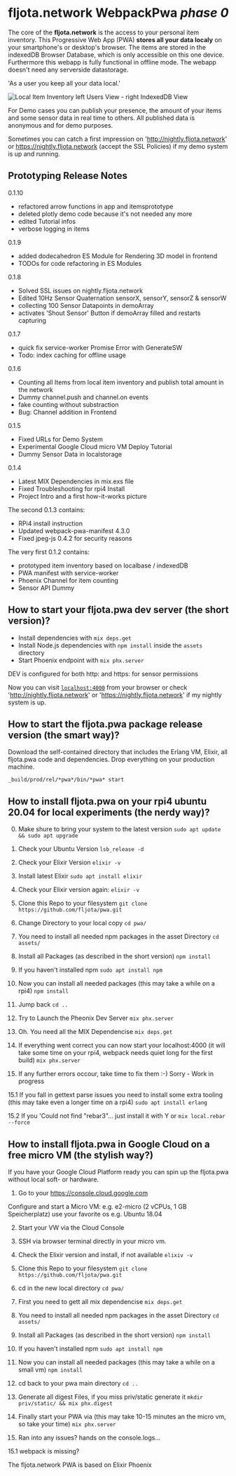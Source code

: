 # fljota.network WebpackPwa _phase 0_ 

The core of the **fljota.network** is the access to your personal item inventory. This Progressive Web App (PWA) **stores all your data localy** on your smartphone's or desktop's browser. The items are stored in the indexedDB Browser Database, which is only accessible on this one device. Furthermore this webapp is fully functional in offline mode. The webapp doesn't need any serverside datastorage. 

'As a user you keep all your data local.'

![Local Item Inventory left Users View - right IndexedDB View](how-it-works/01_indexeddb.png)

For Demo cases you can publish your presence, the amount of your items and some sensor data in real time to others. All published data is anonymous and for demo purposes.

Sometimes you can catch a first impression on 'http://nightly.fljota.network' or https://nightly.fljota.network (accept the SSL Policies) if my demo system is up and running.


## Prototyping Release Notes

0.1.10
- refactored arrow functions in app and itemsprototype
- deleted plotly demo code because it's not needed any more
- edited Tutorial infos
- verbose logging in items

0.1.9
- added dodecahedron ES Module for Rendering 3D model in frontend
- TODOs for code refactoring in ES Modules

0.1.8
- Solved SSL issues on nightly.fljota.network
- Edited 10Hz Sensor Quaternation sensorX, sensorY, sensorZ & sensorW
- collecting 100 Sensor Datapoints in demoArray
- activates 'Shout Sensor' Button if demoArray filled and restarts capturing

0.1.7
- quick fix service-worker Promise Error with GenerateSW
- Todo: index caching for offline usage

0.1.6
- Counting all Items from local item inventory and publish total amount in the network
- Dummy channel.push and channel.on events
- fake counting without substraction
- Bug: Channel addition in Frontend

0.1.5
- Fixed URLs for Demo System
- Experimental Google Cloud micro VM Deploy Tutorial
- Dummy Sensor Data in localstorage

0.1.4
- Latest MIX Dependencies in mix.exs file
- Fixed Troubleshooting for rpi4 Install
- Project Intro and a first how-it-works picture

The second 0.1.3 contains:

- RPi4 install instruction
- Updated webpack-pwa-manifest 4.3.0
- Fixed jpeg-js 0.4.2 for security reasons

The very first 0.1.2 contains:

- prototyped item inventory based on localbase / indexedDB
- PWA manifest with service-worker
- Phoenix Channel for item counting
- Sensor API Dummy


## How to start your fljota.pwa dev server (the short version)?

  * Install dependencies with `mix deps.get`
  * Install Node.js dependencies with `npm install` inside the `assets` directory
  * Start Phoenix endpoint with `mix phx.server`

DEV is configured for both http: and https: for sensor permissions

Now you can visit [`localhost:4000`](http://localhost:4000) from your browser or check 'http://nightly.fljota.network' or 'https://nightly.fljota.network' if my nightly system is up.

## How to start the fljota.pwa package release version (the smart way)?

Download the self-contained directory that includes the Erlang VM, Elixir, all fljota.pwa code and dependencies. Drop everything on your production machine. 

`_build/prod/rel/*pwa*/bin/*pwa* start`

## How to install fljota.pwa on your rpi4 ubuntu 20.04 for local experiments (the nerdy way)?

0. Make shure to bring your system to the latest version
`sudo apt update && sudo apt upgrade`

1. Check your Ubuntu Version
`lsb_release -d`

2. Check your Elixir Version
`elixir -v`

3. Install latest Elixir
`sudo apt install elixir`

4. Check your Elixir version again:
 `elixir -v`

5. Clone this Repo to your filesystem
`git clone https://github.com/fljota/pwa.git`

6. Change Directory to your local copy
`cd pwa/`

7. You need to install all needed npm packages in the asset Directory
`cd assets/`

8. Install all Packages (as described in the short version)
`npm install`

9. If you haven't installed npm
`sudo apt install npm`

10. Now you can install all needed packages (this may take a while on a rpi4)
`npm install`

11. Jump back
`cd ..`

12. Try to Launch the Pheonix Dev Server
`mix phx.server`

13. Oh. You need all the MIX Dependencise
`mix deps.get`

14. If everything went correct you can now start your localhost:4000 (it will take some time on your rpi4, webpack needs quiet long for the first build)
`mix phx.server`

15. If any further errors occour, take time to fix them
:-) Sorry - Work in progress

15.1 If you fall in gettext parse issues you need to install some extra tooling (this may take even a longer time on a rpi4)
`sudo apt install erlang`

15.2 If you 'Could not find "rebar3"... just install it with Y or
`mix local.rebar --force`

## How to install fljota.pwa in Google Cloud on a free micro VM (the stylish way?)

If you have your Google Cloud Platform ready you can spin up the fljota.pwa without local soft- or hardware.

1. Go to your https://console.cloud.google.com

Configure and start a Micro VM:
e.g. e2-micro (2 vCPUs, 1 GB Speicherplatz)
use your favorite os e.g. Ubuntu 18.04

2. Start your VW via the Cloud Console

3. SSH via browser terminal directly in your micro vm.

4. Check the Elixir version and install, if not available
`elixiv -v`

5. Clone this Repo to your filesystem
`git clone https://github.com/fljota/pwa.git`

6. cd in the new local directory
`cd pwa/`

7. First you need to gett all mix dependencise
`mix deps.get`

8. You need to install all needed npm packages in the asset Directory
`cd assets/`

9. Install all Packages (as described in the short version)
`npm install`

10. If you haven't installed npm
`sudo apt install npm`

11. Now you can install all needed packages (this may take a while on a small vm)
`npm install`

12. cd back to your pwa main directory
`cd ..`

13. Generate all digest Files, if you miss priv/static  generate it
`mkdir priv/static/ && mix phx.digest`

14. Finally start your PWA via (this may take 10-15 minutes an the micro vm, so take your time)
`mix phx.server`

15. Ran into any issues?
hands on the console.logs...

15.1 webpack is missing?


The fljota.network PWA is based on Elixir Phoenix
